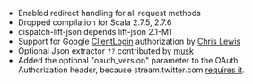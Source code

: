 * Enabled redirect handling for all request methods
* Dropped compilation for Scala 2.7.5, 2.7.6
* dispatch-lift-json depends lift-json 2.1-M1
* Support for Google [ClientLogin][ClientLogin] authorization by [Chris Lewis][Chris Lewis]
* Optional Json extractor `??` contributed by [musk][musk]
* Added the optional "oauth_version" parameter to the OAuth Authorization header, because stream.twitter.com [requires it][stream].

[ClientLogin]: http://code.google.com/apis/accounts/docs/AuthForInstalledApps.html
[Chris Lewis]: http://github.com/chrislewis
[musk]: http://github.com/musk
[stream]: http://databinder.3617998.n2.nabble.com/OAuth-fails-for-stream-twitter-com-td5448011.html#a5448011
